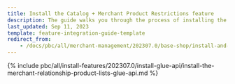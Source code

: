 ```yaml
---
title: Install the Catalog + Merchant Product Restrictions feature
description: The guide walks you through the process of installing the Merchant Relationship Product Lists API feature into the project.
last_updated: Sep 11, 2023
template: feature-integration-guide-template
redirect_from:
    - /docs/pbc/all/merchant-management/202307.0/base-shop/install-and-upgrade/install-glue-api/install-the-merchant-relationship-product-lists-glue-api.html
---
```


{% include pbc/all/install-features/202307.0/install-glue-api/install-the-merchant-relationship-product-lists-glue-api.md %} <!-- To edit, see /_includes/pbc/all/install-features/202307.0/install-glue-api/install-the-catalog-merchant-product-restrictions.md -->

